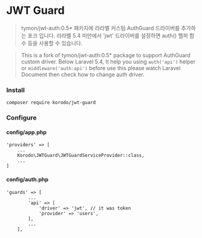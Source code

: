 # JWT Guard

>tymon/jwt-auth:0.5* 패키지에 라라벨 커스텀 AuthGuard 드라이버를 추가하는 포크 입니다.
라라벨 5.4 미만에서 'jwt' 드라이버를 설정하면 auth() 헬퍼 함수 등을 사용할 수 있습니다.

>This is a fork of tymon/jwt-auth:0.5* package to support AuthGuard custom driver.
Below Laravel 5.4, It help you using `auth('api')` helper or `middleware('auth:api')` 
before use this please watch Laravel Document then check how to change auth driver.

### Install

    composer require korodo/jwt-guard

### Configure

#### config/app.php
  
    'providers' => [
        ...
        Korodo\JWTGuard\JWTGuardServiceProvider::class,
        ...
    ] 
    
#### config/auth.php

    'guards' => [
            ...    
            'api' => [
                'driver' => 'jwt', // it was token
                'provider' => 'users',
            ],
            ...
        ],
        
        
